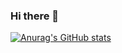 ### Hi there 👋

[![Anurag's GitHub stats](https://github-readme-stats.vercel.app/api?username=Zengdun-cs&show_icons=true&theme=radical&hide_title=true)](https://github.com/anuraghazra/github-readme-stats)


<!--
**Zengdun-cs/Zengdun-cs** is a ✨ _special_ ✨ repository because its `README.md` (this file) appears on your GitHub profile.

Here are some ideas to get you started:

- 🔭 I’m currently working on ...
- 🌱 I’m currently learning ...
- 👯 I’m looking to collaborate on ...
- 🤔 I’m looking for help with ...
- 💬 Ask me about ...
- 📫 How to reach me: ...
- 😄 Pronouns: ...
- ⚡ Fun fact: ...
-->
